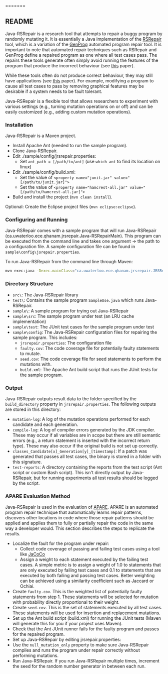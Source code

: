 =======
## README ##

Java-RSRepair is a research tool that attempts to repair a buggy program by randomly mutating it. It is essentially a Java implementation of the [RSRepair](http://qiyuhua.github.io/projects/rsrepair/) tool, which is a variation of the [GenProg](http://dijkstra.cs.virginia.edu/genprog/) automated program repair tool. It is important to note that automated repair techniques such as RSRepair and GenProg define a repaired program as one where all test cases pass. The repairs these tools generate often simply avoid running the features of the program that produce the incorrect behaviour (see [this](http://dspace.mit.edu/bitstream/handle/1721.1/94337/MIT-CSAIL-TR-2015-003.pdf?sequence=1) paper). 

While these tools often do not produce correct behaviour, they may still have applications (see [this](https://hal.inria.fr/hal-01054549/PDF/essay-automatic-repair.pdf) paper). For example, modifying a program to cause all test cases to pass by removing graphical features may be desirable if a system needs to be fault tolerant.

Java-RSRepair is a flexible tool that allows researchers to experiment with various settings (e.g., turning mutation operations on or off) and can be easily customized (e.g., adding custom mutation operations).

### Installation ###

Java-RSRepair is a Maven project.

* Install Apache Ant (needed to run the sample program).
* Clone Java-RSRepair.
* Edit ./sample/config/jrsrepair.properties:
   * Set `ant_path = [/path/to/ant]` (use `which ant` to find its location on linux)
* Edit ./sample/config/build.xml:
   * Set the value of `<property name="junit.jar" value="[/path/to/junit.jar]">`
   * Set the value of `<property name="hamcrest-all.jar" value="[/path/to/hamcrest-all.jar]">`
* Build and install the project (`mvn clean install`).

Optional: Create the Eclipse project files (`mvn eclipse:eclipse`).

### Configuring and Running ###

Java-RSRepair comes with a sample program that will run Java-RSRepair (ca.uwaterloo.ece.qhanam.jrsrepair.Java-RSRepairMain). This program can be executed from the command line and takes one argument -> the path to a configuration file. A sample configuration file can be found in `sample\config\jsrepair.properties`.

To run Java-RSRepair from the command line through Maven:
```bash
mvn exec:java -Dexec.mainClass="ca.uwaterloo.ece.qhanam.jrsrepair.JRSRepairMain" -Dexec.args="./sample/config/jrsrepair.properties"
```

### Directory Structure ###

* `src\`: The Java-RSRepair library
* `test\`: Contains the sample program `SampleUse.java` which runs Java-RSRepair.
* `sample\`: A sample program for trying out Java-RSRepair
* `sample\src`: The sample program under test (an LRU cache implementation)
* `sample\test`: The JUnit test cases for the sample program under test
* `sample\config`: The Java-RSRepair configuration files for repairing the sample program. This includes:
    * `jrsrepair.properties`: The configuration file
    * `faulty.cov`: The code coverage file for potentially faulty statements to mutate.
    * `seed.cov`: The code coverage file for seed statements to perform the mutations with.
    * `build.xml`: The Apache Ant build script that runs the JUnit tests for the sample program.

### Output ###

Java-RSRepair outputs result data to the folder specified by the `build_directory` property in `jrsrepair.properties`. The following outputs are stored in this directory:

* `mutation-log`: A log of the mutation operations performed for each candidate and each generation.
* `compile-log`: A log of compiler errors generated by the JDK compiler. These may occur if all variables are in scope but there are still semantic errors (e.g., a return statement is inserted with the incorrect return type). These may also occur if the original build is not set up correctly.
* `classes_Candidate[x]_Generation[y]_[timestamp]`: If a patch was generated that passes all test cases, the binary is stored in a folder with this signature.
* `test-reports`: A directory containing the reports from the test script (Ant script or custom Bash script). This isn't directly output by Java-RSRepair, but for running experiments all test results should be logged by the script.

### APARE Evaluation Method ###

Java-RSRepair is used in the evaluation of [APARE](http://asset.uwaterloo.ca/APARE/). APARE is an automated program repair technique that automatically learns repair patterns, discovers other locations in code where those repair patterns should be applied and applies them to fully or partially repair the code in the same way a developer would. This section describes the steps to replicate the results.

* Localize the fault for the program under repair:
    * Collect code coverage of passing and failing test cases using a tool like [JaCoCo](http://www.eclemma.org/jacoco/)
    * Assign a weight to each statement executed by the failing test cases. A simple metric is to assign a weight of 1.0 to statements that are only executed by failing test cases and 0.1 to statements that are executed by both failing and passing test cases. Better weighting can be achieved using a similarity coefficient such as Jaccard or Ochiai. 
* Create `faulty.cov`. This is the weighted list of potentially faulty statements from step 1. These statements will be selected for mutation with probability directly proportional to their weight.
* Create `seed.cov`. This is the set of statements executed by all test cases. These statements will be used for insertion and replacement mutations.
* Set up the Ant build script (build.xml) for running the JUnit tests (Maven will generate this for you if your project uses Maven).
* Check that the Ant JUnit runner fails for the faulty program and passes for the repaired program.
* Set up Java-RSRepair by editing jrsrepair.properties:
* Use the `null_mutation_only` property to make sure Java-RSRepair compiles and runs the program under repair correctly without performing mutations.
* Run Java-RSRepair. If you run Java-RSRepair multiple times, increment the seed for the random number generator in between each run.
